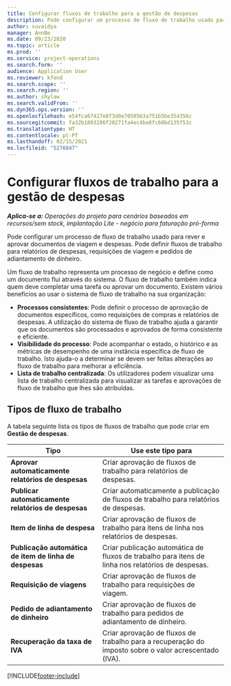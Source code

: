 ```yaml
---
title: Configurar fluxos de trabalho para a gestão de despesas
description: Pode configurar um processo de fluxo de trabalho usado para rever e aprovar documentos de viagem e despesas.
author: suvaidya
manager: AnnBe
ms.date: 09/23/2020
ms.topic: article
ms.prod: ''
ms.service: project-operations
ms.search.form: ''
audience: Application User
ms.reviewer: kfend
ms.search.scope: ''
ms.search.region: ''
ms.author: shylaw
ms.search.validFrom: ''
ms.dyn365.ops.version: ''
ms.openlocfilehash: e54fca67427e8f3d0e7050563a751b5be354356c
ms.sourcegitcommit: fa32b1893286f20271fa4ec4be8fc68bd135f53c
ms.translationtype: HT
ms.contentlocale: pt-PT
ms.lasthandoff: 02/15/2021
ms.locfileid: "5276047"
---
```

# <a name="set-up-workflows-for-expense-management"></a>Configurar fluxos de trabalho para a gestão de despesas

_**Aplica-se a:** Operações do projeto para cenários baseados em recursos/sem stock, implantação Lite - negócio para faturação pró-forma_

Pode configurar um processo de fluxo de trabalho usado para rever e aprovar documentos de viagem e despesas. Pode definir fluxos de trabalho para relatórios de despesas, requisições de viagem e pedidos de adiantamento de dinheiro.

Um fluxo de trabalho representa um processo de negócio e define como um documento flui através do sistema. O fluxo de trabalho também indica quem deve completar uma tarefa ou aprovar um documento. Existem vários benefícios ao usar o sistema de fluxo de trabalho na sua organização:

- **Processos consistentes**: Pode definir o processo de aprovação de documentos específicos, como requisições de compras e relatórios de despesas. A utilização do sistema de fluxo de trabalho ajuda a garantir que os documentos são processados e aprovados de forma consistente e eficiente.
- **Visibilidade do processo**: Pode acompanhar o estado, o histórico e as métricas de desempenho de uma instância específica de fluxo de trabalho. Isto ajuda-o a determinar se devem ser feitas alterações ao fluxo de trabalho para melhorar a eficiência.
- **Lista de trabalho centralizada**: Os utilizadores podem visualizar uma lista de trabalho centralizada para visualizar as tarefas e aprovações de fluxo de trabalho que lhes são atribuídas. 

## <a name="workflow-types"></a>Tipos de fluxo de trabalho

A tabela seguinte lista os tipos de fluxos de trabalho que pode criar em **Gestão de despesas**.


|              <strong>Tipo</strong>              |                   <strong>Use este tipo para</strong>                   |
|-------------------------------------------------|-----------------------------------------------------------------------|
|   <strong>Aprovar automaticamente relatórios de despesas</strong> |            Criar aprovação de fluxos de trabalho para relatórios de despesas.             |
|  <strong>Publicar automaticamente relatórios de despesas</strong>   |        Criar automaticamente a publicação de fluxos de trabalho para relatórios de despesas.        |
|       <strong>Item de linha de despesa</strong>        |     Criar aprovação de fluxos de trabalho para itens de linha nos relatórios de despesas.      |
| <strong>Publicação automática de item de linha de despesas</strong> | Criar publicação automática de fluxos de trabalho para itens de linha nos relatórios de despesas. |
|       <strong>Requisição de viagens</strong>       |          Criar aprovação de fluxos de trabalho para requisições de viagem.           |
|      <strong>Pedido de adiantamento de dinheiro</strong>      |         Criar aprovação de fluxos de trabalho para pedidos de adiantamento de dinheiro.          |
|        <strong>Recuperação da taxa de IVA</strong>        | Criar aprovação de fluxos de trabalho para a recuperação do imposto sobre o valor acrescentado (IVA).  |


[!INCLUDE[footer-include](../includes/footer-banner.md)]